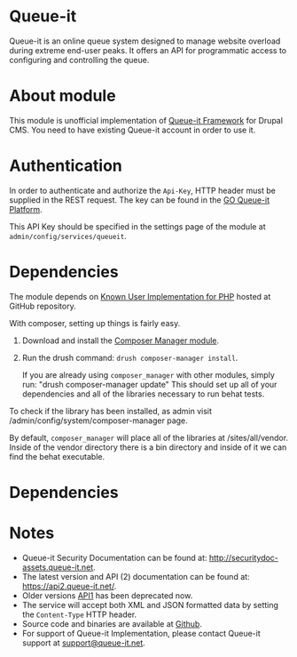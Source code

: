 Queue-it
========

Queue-it is an online queue system designed to manage website overload during extreme end-user peaks. It offers an API for programmatic access to configuring and controlling the queue.

About module
============

This module is unofficial implementation of [Queue-it Framework](https://queue-it.com/) for Drupal CMS. You need to have existing Queue-it account in order to use it.

Authentication
==============

In order to authenticate and authorize the `Api-Key`, HTTP header must be supplied in the REST request. The key can be found in the [GO Queue-it Platform](https://go.queue-it.net/account/security).

This API Key should be specified in the settings page of the module at `admin/config/services/queueit`.

Dependencies
============

The module depends on [Known User Implementation for PHP](https://github.com/queueit/KnownUser.V3.PHP) hosted at GitHub repository.

With composer, setting up things is fairly easy.

1. Download and install the [Composer Manager module](https://drupal.org/project/composer_manager).

2. Run the drush command: `drush composer-manager install`.

   If you are already using `composer_manager` with other modules, simply run:
   "drush composer-manager update"
   This should set up all of your dependencies and all of the libraries necessary
   to run behat tests.

To check if the library has been installed, as admin visit /admin/config/system/composer-manager page.

By default, `composer_manager` will place all of the libraries at /sites/all/vendor.
Inside of the vendor directory there is a bin directory and inside of it we can
find the behat executable.

Dependencies
============

Notes
=====

- Queue-it Security Documentation can be found at: <http://securitydoc-assets.queue-it.net>.
- The latest version and API (2) documentation can be found at: <https://api2.queue-it.net/>.
- Older versions [API1](http://api.queue-it.net) has been deprecated now.
- The service will accept both XML and JSON formatted data by setting the `Content-Type` HTTP header.
- Source code and binaries are available at [Github](https://github.com/queueit).
- For support of Queue-it Implementation, please contact Queue-itsupport at <support@queue-it.net>.